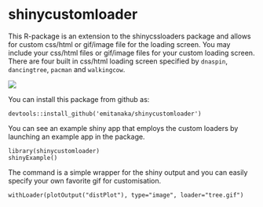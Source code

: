 # shinycustomloader

This R-package is an extension to the shinycssloaders package and allows for custom css/html or gif/image file for the loading screen. You may include your css/html files or gif/image files for your custom loading screen. There are four built in css/html loading screen specified by `dnaspin`, `dancingtree`, `pacman` and `walkingcow`.

![](example.gif)

You can install this package from github as:


```
devtools::install_github('emitanaka/shinycustomloader')
```

You can see an example shiny app that employs the custom loaders by launching an example app in the package.

```
library(shinycustomloader)
shinyExample()

```

The command is a simple wrapper for the shiny output and you can easily specify your own favorite gif for customisation.

```
withLoader(plotOutput("distPlot"), type="image", loader="tree.gif")
```

